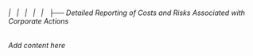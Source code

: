 ###### |   |   |   |   |   ├── Detailed Reporting of Costs and Risks Associated with Corporate Actions

*Add content here*